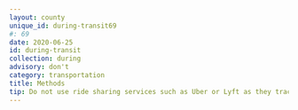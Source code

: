 ```yaml
---
layout: county 
unique_id: during-transit69
#: 69
date: 2020-06-25
id: during-transit
collection: during
advisory: don't
category: transportation
title: Methods
tip: Do not use ride sharing services such as Uber or Lyft as they track your locations.
---
```

